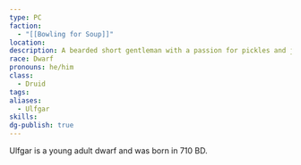 ```yaml
---
type: PC
faction:
  - "[[Bowling for Soup]]"
location: 
description: A bearded short gentleman with a passion for pickles and jerky...
race: Dwarf
pronouns: he/him
class:
  - Druid
tags: 
aliases:
  - Ulfgar
skills: 
dg-publish: true
---
```

Ulfgar is a young adult dwarf and was born in 710 BD. 